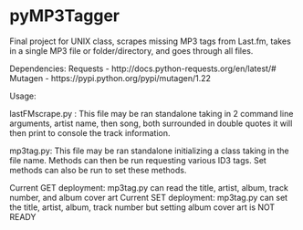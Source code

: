 pyMP3Tagger
===========

Final project for UNIX class, scrapes missing MP3 tags from Last.fm, takes in a single MP3 file
or folder/directory, and goes through all files.

<more>
Dependencies:
Requests - http://docs.python-requests.org/en/latest/#
Mutagen - https://pypi.python.org/pypi/mutagen/1.22


Usage:

lastFMscrape.py : This file may be ran standalone taking in 2 command line arguments, artist name, then song, both surrounded in double quotes
it will then print to console the track information.

mp3tag.py: This file may be ran standalone initializing a class taking in the file name. Methods can then be
run requesting various ID3 tags. Set methods can also be run to set these methods.

Current GET deployment: mp3tag.py can read the title, artist, album, track number, and album cover art
Current SET deployment: mp3tag.py can set the title, artist, album, track number but setting album cover art is
NOT READY
